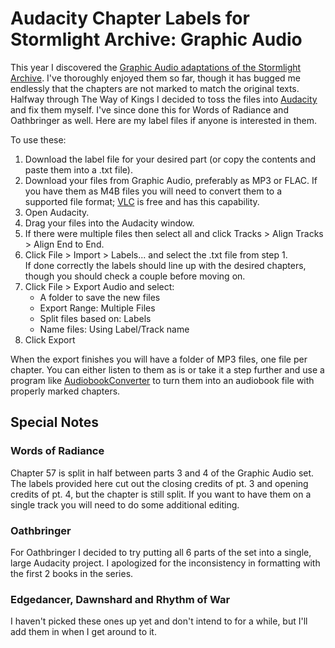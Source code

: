 # Audacity Chapter Labels for Stormlight Archive: Graphic Audio

This year I discovered the [Graphic Audio adaptations of the Stormlight Archive](https://www.graphicaudio.net/the-stormlight-archive-series-set.html).  I've thoroughly enjoyed them so far, though it has bugged me endlessly that the chapters are not marked to match the original texts.  Halfway through The Way of Kings I decided to toss the files into [Audacity](https://www.audacityteam.org/) and fix them myself.  I've since done this for Words of Radiance and Oathbringer as well.  Here are my label files if anyone is interested in them.

To use these:

1. Download the label file for your desired part (or copy the contents and paste them into a .txt file).
2. Download your files from Graphic Audio, preferably as MP3 or FLAC.  If you have them as M4B files you will need to convert them to a supported file format; [VLC](https://www.videolan.org/) is free and has this capability.
3. Open Audacity.
4. Drag your files into the Audacity window.
5. If there were multiple files then select all and click Tracks > Align Tracks > Align End to End.
6. Click File > Import > Labels... and select the .txt file from step 1.  
    If done correctly the labels should line up with the desired chapters, though you should check a couple before moving on.
7. Click File > Export Audio and select:
    - A folder to save the new files
    - Export Range: Multiple Files
    - Split files based on: Labels
    - Name files: Using Label/Track name
8. Click Export

When the export finishes you will have a folder of MP3 files, one file per chapter.  You can either listen to them as is or take it a step further and use a program like [AudiobookConverter](https://github.com/yermak/AudioBookConverter) to turn them into an audiobook file with properly marked chapters.

## Special Notes
### Words of Radiance
Chapter 57 is split in half between parts 3 and 4 of the Graphic Audio set.  The labels provided here cut out the closing credits of pt. 3 and opening credits of pt. 4, but the chapter is still split.  If you want to have them on a single track you will need to do some additional editing.

### Oathbringer
For Oathbringer I decided to try putting all 6 parts of the set into a single, large Audacity project.  I apologized for the inconsistency in formatting with the first 2 books in the series.

### Edgedancer, Dawnshard and Rhythm of War
I haven't picked these ones up yet and don't intend to for a while, but I'll add them in when I get around to it.
